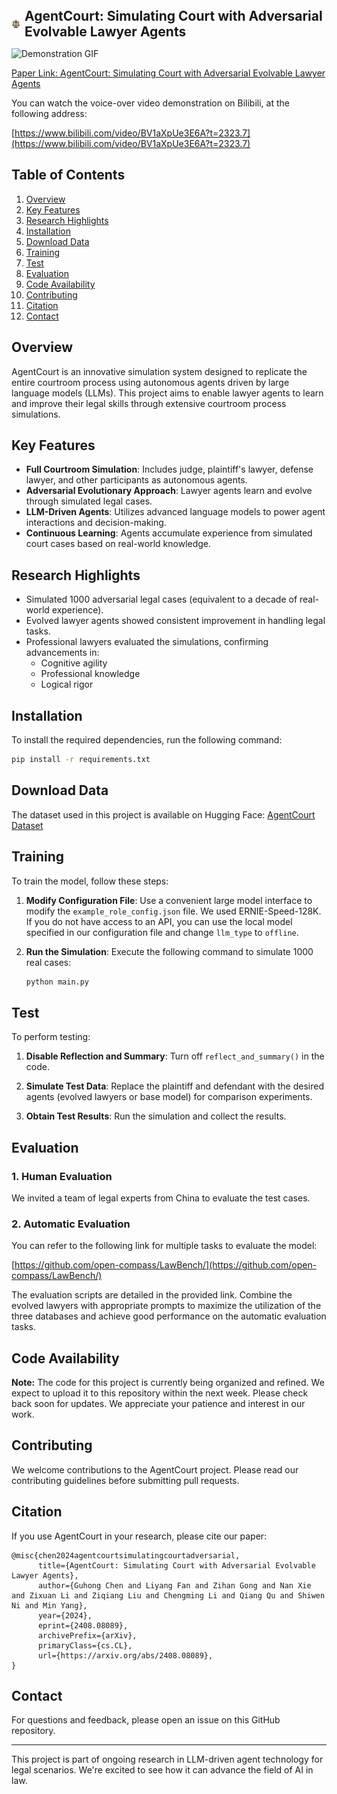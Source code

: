 <div style="display: flex; align-items: center;">
  <img src="io.png" alt="Icon" style="width: 1em; height: 1em; margin-right: 0.5em;" />
  <h1 style="margin: 0; font-size: 1.5em;">AgentCourt: Simulating Court with Adversarial Evolvable Lawyer Agents</h1>
</div>

![Demonstration GIF](AgentCourt.gif)

[Paper Link: AgentCourt: Simulating Court with Adversarial Evolvable Lawyer Agents](https://arxiv.org/abs/2408.08089)

You can watch the voice-over video demonstration on Bilibili, at the following address:

[https://www.bilibili.com/video/BV1aXpUe3E6A?t=2323.7](https://www.bilibili.com/video/BV1aXpUe3E6A?t=2323.7)
## Table of Contents

1. [Overview](#overview)
2. [Key Features](#key-features)
3. [Research Highlights](#research-highlights)
4. [Installation](#installation)
5. [Download Data](#download-data)
6. [Training](#training)
7. [Test](#test)
8. [Evaluation](#evaluation)
9. [Code Availability](#code-availability)
10. [Contributing](#contributing)
11. [Citation](#citation)
12. [Contact](#contact)

## Overview

AgentCourt is an innovative simulation system designed to replicate the entire courtroom process using autonomous agents driven by large language models (LLMs). This project aims to enable lawyer agents to learn and improve their legal skills through extensive courtroom process simulations.

## Key Features

- **Full Courtroom Simulation**: Includes judge, plaintiff's lawyer, defense lawyer, and other participants as autonomous agents.
- **Adversarial Evolutionary Approach**: Lawyer agents learn and evolve through simulated legal cases.
- **LLM-Driven Agents**: Utilizes advanced language models to power agent interactions and decision-making.
- **Continuous Learning**: Agents accumulate experience from simulated court cases based on real-world knowledge.

## Research Highlights

- Simulated 1000 adversarial legal cases (equivalent to a decade of real-world experience).
- Evolved lawyer agents showed consistent improvement in handling legal tasks.
- Professional lawyers evaluated the simulations, confirming advancements in:
  - Cognitive agility
  - Professional knowledge
  - Logical rigor

## Installation

To install the required dependencies, run the following command:

```bash
pip install -r requirements.txt
```

## Download Data

The dataset used in this project is available on Hugging Face:
[AgentCourt Dataset](https://huggingface.co/datasets/youzi517/AgentCourt)

## Training

To train the model, follow these steps:

1. **Modify Configuration File**: Use a convenient large model interface to modify the `example_role_config.json` file. We used ERNIE-Speed-128K. If you do not have access to an API, you can use the local model specified in our configuration file and change `llm_type` to `offline`.

2. **Run the Simulation**: Execute the following command to simulate 1000 real cases:

    ```bash
    python main.py
    ```

## Test

To perform testing:

1. **Disable Reflection and Summary**: Turn off `reflect_and_summary()` in the code.

2. **Simulate Test Data**: Replace the plaintiff and defendant with the desired agents (evolved lawyers or base model) for comparison experiments.

3. **Obtain Test Results**: Run the simulation and collect the results.

## Evaluation

### 1. Human Evaluation

We invited a team of legal experts from China to evaluate the test cases.

### 2. Automatic Evaluation

You can refer to the following link for multiple tasks to evaluate the model:

[https://github.com/open-compass/LawBench/](https://github.com/open-compass/LawBench/)

The evaluation scripts are detailed in the provided link. Combine the evolved lawyers with appropriate prompts to maximize the utilization of the three databases and achieve good performance on the automatic evaluation tasks.

## Code Availability

**Note:** The code for this project is currently being organized and refined. We expect to upload it to this repository within the next week. Please check back soon for updates. We appreciate your patience and interest in our work.

## Contributing

We welcome contributions to the AgentCourt project. Please read our contributing guidelines before submitting pull requests.


## Citation

If you use AgentCourt in your research, please cite our paper:

```
@misc{chen2024agentcourtsimulatingcourtadversarial,
      title={AgentCourt: Simulating Court with Adversarial Evolvable Lawyer Agents}, 
      author={Guhong Chen and Liyang Fan and Zihan Gong and Nan Xie and Zixuan Li and Ziqiang Liu and Chengming Li and Qiang Qu and Shiwen Ni and Min Yang},
      year={2024},
      eprint={2408.08089},
      archivePrefix={arXiv},
      primaryClass={cs.CL},
      url={https://arxiv.org/abs/2408.08089}, 
}
```

## Contact

For questions and feedback, please open an issue on this GitHub repository.

---

This project is part of ongoing research in LLM-driven agent technology for legal scenarios. We're excited to see how it can advance the field of AI in law.
